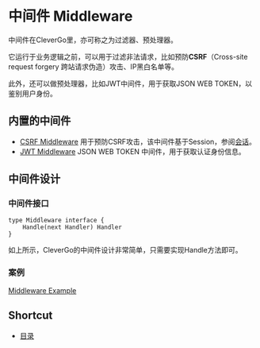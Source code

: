 # 中间件 Middleware
中间件在CleverGo里，亦可称之为过滤器、预处理器。

它运行于业务逻辑之前，可以用于过滤非法请求，比如预防**CSRF**（Cross-site request forgery 跨站请求伪造）攻击、IP黑白名单等。

此外，还可以做预处理器，比如JWT中间件，用于获取JSON WEB TOKEN，以鉴别用户身份。

## 内置的中间件
* [CSRF Middleware](/examples/csrf.go) 用于预防CSRF攻击，该中间件基于Session，参阅[会话](session.md)。
* [JWT Middleware](/examples/jwt.go) JSON WEB TOKEN 中间件，用于获取认证身份信息。

## 中间件设计
### 中间件接口
```
type Middleware interface {
	Handle(next Handler) Handler
}
```
如上所示，CleverGo的中间件设计非常简单，只需要实现Handle方法即可。

### 案例
[Middleware Example](/examples/middleware.go)

## Shortcut
* [目录](README.md)